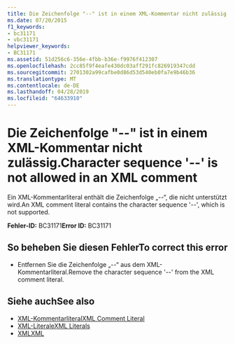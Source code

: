 ```yaml
---
title: Die Zeichenfolge "--" ist in einem XML-Kommentar nicht zulässig.
ms.date: 07/20/2015
f1_keywords:
- bc31171
- vbc31171
helpviewer_keywords:
- BC31171
ms.assetid: 51d256c6-356e-4fbb-b36e-f9976f412307
ms.openlocfilehash: 2cc85f9f4eafe430dc03aff291fc826919347cdd
ms.sourcegitcommit: 2701302a99cafbe0d86d53d540eb0fa7e9b46b36
ms.translationtype: MT
ms.contentlocale: de-DE
ms.lasthandoff: 04/28/2019
ms.locfileid: "64633910"
---
```

# <a name="character-sequence----is-not-allowed-in-an-xml-comment"></a><span data-ttu-id="45ade-102">Die Zeichenfolge "--" ist in einem XML-Kommentar nicht zulässig.</span><span class="sxs-lookup"><span data-stu-id="45ade-102">Character sequence '--' is not allowed in an XML comment</span></span>
<span data-ttu-id="45ade-103">Ein XML-Kommentarliteral enthält die Zeichenfolge „--“, die nicht unterstützt wird.</span><span class="sxs-lookup"><span data-stu-id="45ade-103">An XML comment literal contains the character sequence '--', which is not supported.</span></span>  
  
 <span data-ttu-id="45ade-104">**Fehler-ID:** BC31171</span><span class="sxs-lookup"><span data-stu-id="45ade-104">**Error ID:** BC31171</span></span>  
  
## <a name="to-correct-this-error"></a><span data-ttu-id="45ade-105">So beheben Sie diesen Fehler</span><span class="sxs-lookup"><span data-stu-id="45ade-105">To correct this error</span></span>  
  
- <span data-ttu-id="45ade-106">Entfernen Sie die Zeichenfolge „--“ aus dem XML-Kommentarliteral.</span><span class="sxs-lookup"><span data-stu-id="45ade-106">Remove the character sequence '--' from the XML comment literal.</span></span>  
  
## <a name="see-also"></a><span data-ttu-id="45ade-107">Siehe auch</span><span class="sxs-lookup"><span data-stu-id="45ade-107">See also</span></span>

- [<span data-ttu-id="45ade-108">XML-Kommentarliteral</span><span class="sxs-lookup"><span data-stu-id="45ade-108">XML Comment Literal</span></span>](../../visual-basic/language-reference/xml-literals/xml-comment-literal.md)
- [<span data-ttu-id="45ade-109">XML-Literale</span><span class="sxs-lookup"><span data-stu-id="45ade-109">XML Literals</span></span>](../../visual-basic/language-reference/xml-literals/index.md)
- [<span data-ttu-id="45ade-110">XML</span><span class="sxs-lookup"><span data-stu-id="45ade-110">XML</span></span>](../../visual-basic/programming-guide/language-features/xml/index.md)
